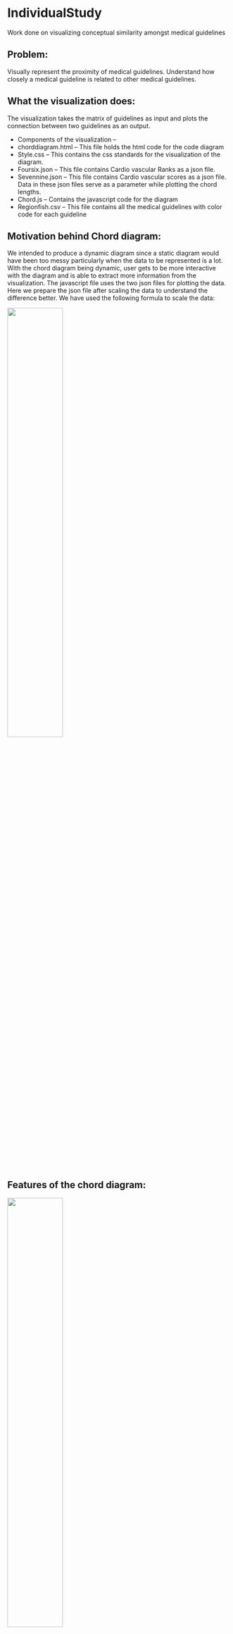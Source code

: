 # IndividualStudy
Work done on visualizing conceptual similarity amongst medical guidelines

## Problem:  
Visually represent the proximity of medical guidelines. Understand how closely a medical guideline is related to other medical guidelines.

## What the visualization does: 
The visualization takes the matrix of guidelines as input and plots the connection between two guidelines as an output.
<ul>
<li> Components of the visualization – 
<li> chorddiagram.html – This file holds the html code for the code diagram
<li> Style.css – This contains the css standards for the visualization of the diagram.
<li> Foursix.json – This file contains Cardio vascular Ranks as a json file.
<li> Sevennine.json – This file contains Cardio vascular scores as a json file.
		Data in these json files serve as a parameter while plotting the chord lengths.
<li> Chord.js – Contains the javascript code for the diagram
<li> Regionfish.csv – This file contains all the medical guidelines with color code for each guideline

</ul>

## Motivation behind Chord diagram:
We intended to produce a dynamic diagram since a static diagram would have been too messy particularly when the data to be represented is a lot. With the chord diagram being dynamic, user gets to be more interactive with the diagram and is able to extract more information from the visualization. The javascript file uses the two json files for plotting the data. Here we prepare the json file after scaling the data to understand the difference better. We have used the following formula to scale the data: 


<img src="Images/1.png" width="50%" />

## Features of the chord diagram:
<img src="Images/2.png" width="50%" />

### Highlight a specific guideline and understand its relationship with other guidelines:
<ul>
<li> The chord diagram shows how each guideline is related to other guideline. Each guideline here is color coded in a file called “regionfish.csv”.
<li> If you wish to focus on a particular guideline, just take your mouse on that guideline and focus will shifted to that particular guideline only.
</ul>

<img src="Images/3.png" width="50%" />


### Understanding quantitative relation amongst guidelines:
<ul>
<li> When the chord diagram is plotted, you can see the score or the ranking of these guidelines by simply taking your mouse to the chord.
<li> For e.g., let’s just say you are interested in #19892750 guideline, you can simply take your mouse on the orange area (color code for #19892750 guideline) you can see how the ranks of these guidelines are represented. Here you can clearly see that 27819383 and our guideline has a thicker chord as compared to other chords. 
<li> If you wish to see how much the value of the chord is, you can simply take your mouse on the chord and the number will be displayed. Of course, every guideline has biggest similarity with itself which is why there will always be a self-chord with largest thickness
</ul>


<img src="Images/4.png" width="50%" />


### Highlight a guideline to display its full name:
<ul>
<li> We know it is difficult to understand what the guideline is just by looking at its number which is why if you take your mouse over to the guidelines number on the right panel, you would be able to see the full name of the medical guideline.

<li>Obvious reason for giving medical guideline number instead of the name is to fit the data on the chord diagram.
</ul>


<img src="Images/5.png" width="50%" />


### Quick access to the medical guideline:
o	If you wish to access the medical guideline and know more about the guideline, just click on the guideline number on the right panel.
o	What this will do is it will direct you to the XXX page with the guideline that you are interested in and have full availability of the guideline.


<img src="Images/6.png" width="50%" />
<img src="Images/7.png" width="50%" />


## Limitations of the Chord Diagram:

### Too many chords for cardio
o	Understanding the diagram, with so many chords becomes a difficult task. We are interested in understanding which guideline has a thicker chord to the other guideline but with 21x21 guidelines with each guideline having a chord to every other guideline, it becomes difficult to interpret the diagram.


<img src="Images/8.png" width="50%" />


### Little complicated to understand
o	Since Chord diagram is supposed to display two-way information, i.e. Distance from guideline A to B and B to A, we cannot really get a clear idea of which guidelines are similar to other guidelines.

### Motivation of bar-chart:
We avoided bar charts because they seemed common and boring. We later realized our initial assessment was wrong. We should use them and use them frequently because they are common. With bar chart, users already know how to read them and can focus on what the data actually says. That is the beauty of simple bar charts. Using bar chart for the data of medical guidelines, we intend to present the story of how certain guidelines are conceptually similar to other guidelines.

### Enhancement to the existing chord diagram: 

<ul>
<li> A simpler approach of bar-chart was suggested to overcome the problem of understanding the complicated nature of guidelines. We decided not to skip the chord diagram entirely, as they present valuable information for breast cancer guidelines.

<li>We proposed to add a hyperlink which displays the distance of one guideline to all the other guidelines. Using bar-chart, you can easily understand and interpret the story.
</ul>


<img src="Images/9.png" width="50%" />


## How Chord diagram and Bar chart work hand in hand:

Using the chord diagram, user can get brief idea of which guidelines has more similarity or has thicker chord to other guidelines. Then, user can click on the link next to that guideline and see how the bar chart is displayed for this particular guideline. Using bar chart, user can interpret which guidelines are similar to the selected guideline and view the bar chart for the new guidelines and compare the results.

Without Chord diagram user would need to go through 21 bar charts to view the results and it would be confusing and a difficult task to achieve.

### Features of the updated Chord diagram:
<ul>
<li> This chord diagram shows a bar chart link next to each guideline. This link opens up a bar chart view for each guideline in a new tab.


<img src="Images/10.png" width="50%" />


<li> Additional to all the previous features, what this does is gives a preview to the bar chart when you hover your mouse over the link of the bar chart. How this can help is user can preview the minute details as to which guideline is closest to the selected guideline apart from the selected guideline.


<img src="Images/11.png" width="50%" />


</ul>

### Bar-chart features:
<ul>
<li>As mentioned, the purpose of bar-chart is to put our analysis in the simplest form possible to help the user interpret the results. On X-axis, are the guidelines, while on the Y-axis, there is percentage cosine similarity, with maximum similarity of each document with itself at 100%.
	
	
<img src="Images/12.png" width="50%" />


<li>	Additional important feature of this bar-chart is that it shows the score in-side the bar. This conceptually and numerically represents the similarity amongst the guidelines.

<li>Another feature to this bar-chart is to compare measurably how high is the similarity of a particular guideline to other guidelines. For this comparison, a dashed-line is plotted with reference to selected guideline and the numbers in the bar change. The new number now shows, how high is the distance.
</ul>

<img src="Images/13.png" width="50%" />


## Visualizing using Tableau:

Dashboards are one of the most common use cases for data visualization, and their design and contexts of use are considerably different from exploratory visualization tools. With drag -and-drop feature, Tableau promotes not only an intuitive flow, but also rapid and flexible cohort analysis. For example, with just a few calculated fields and some drag-and-drop operations, you can create a dashboard that shows similarity of the guidelines using the simplest to understand bar-charts and enables an important aspect of selecting which guideline to choose for comparison.

<img src="Images/14.png" width="50%" />
Using drag and drop feature, you can select the guideline you wish to compare, and drag it to the Rows field. In the Columns field, we will drag all the IDs. This brings up the above view and simply displays the bar-chart without writing any piece of code.

From this figure, we can say that 2364753, 19257889, 25332362 are closely similar to 24103764.
Since it becomes difficult to understand what these guidelines actually are. We can view the name of the guideline when we hover the mouse on top of the bar chart.

<img src="Images/15.png" width="50%" />


### Plotting multiple guidelines in the same view:


<img src="Images/16.png" width="50%" />


### What it does:
<ul>
<li> This view is a relative view. Here we selected one guideline as the base guideline and then you can select/configure the secondary guideline to compare with the primary guideline.

<li>Since this is a simple drag/drop operation, we can have multiple iterations of the comparisons.
</ul>

Hand-picking interesting guidelines for comparison

<img src="Images/17.png" width="50%" />


### What it does: 
We can compare selected guidelines to see the similarity and bucket them together in terms of similarity or dissimilarity.
From our above example, we can say that 19257889, 23634753, 24103764, 25332362 are conceptually similar since they exhibit high similarity with respect to three base guidelines selected in the view one.

